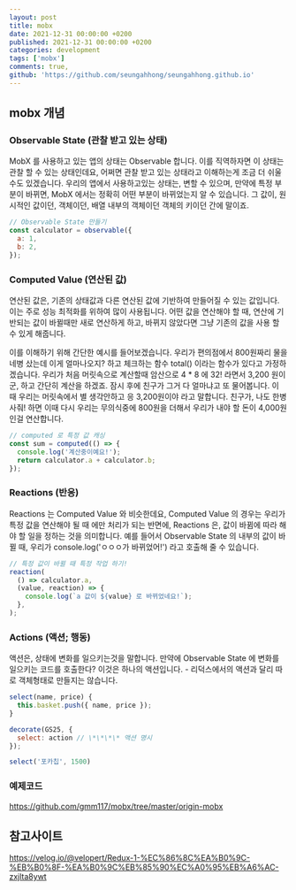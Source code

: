 ```yaml
---
layout: post
title: mobx
date: 2021-12-31 00:00:00 +0200
published: 2021-12-31 00:00:00 +0200
categories: development
tags: ['mobx']
comments: true,
github: 'https://github.com/seungahhong/seungahhong.github.io'
---
```


## mobx 개념

### Observable State (관찰 받고 있는 상태)

MobX 를 사용하고 있는 앱의 상태는 Observable 합니다. 이를 직역하자면 이 상태는 관찰 할 수 있는 상태인데요, 어쩌면 관찰 받고 있는 상태라고 이해하는게 조금 더 쉬울 수도 있겠습니다. 우리의 앱에서 사용하고있는 상태는, 변할 수 있으며, 만약에 특정 부분이 바뀌면, MobX 에서는 정확히 어떤 부분이 바뀌었는지 알 수 있습니다. 그 값이, 원시적인 값이던, 객체이던, 배열 내부의 객체이던 객체의 키이던 간에 말이죠.

```javascript
// Observable State 만들기
const calculator = observable({
  a: 1,
  b: 2,
});
```

### Computed Value (연산된 값)

연산된 값은, 기존의 상태값과 다른 연산된 값에 기반하여 만들어질 수 있는 값입니다. 이는 주로 성능 최적화를 위하여 많이 사용됩니다. 어떤 값을 연산해야 할 때, 연산에 기반되는 값이 바뀔때만 새로 연산하게 하고, 바뀌지 않았다면 그냥 기존의 값을 사용 할 수 있게 해줍니다.

이를 이해하기 위해 간단한 예시를 들어보겠습니다. 우리가 편의점에서 800원짜리 물을 네병 샀는데 이게 얼마나오지? 하고 체크하는 함수 total() 이라는 함수가 있다고 가정하겠습니다. 우리가 처음 머릿속으로 계산할때 암산으로 4 \* 8 에 32! 라면서 3,200 원이군, 하고 간단히 계산을 하겠죠. 잠시 후에 친구가 그거 다 얼마냐고 또 물어봅니다. 이 때 우리는 머릿속에서 별 생각안하고 응 3,200원이야 라고 말합니다. 친구가, 나도 한병 사줘! 하면 이때 다시 우리는 무의식중에 800원을 더해서 우리가 내야 할 돈이 4,000원인걸 연산합니다.

```javascript
// computed 로 특정 값 캐싱
const sum = computed(() => {
  console.log('계산중이예요!');
  return calculator.a + calculator.b;
});
```

### Reactions (반응)

Reactions 는 Computed Value 와 비슷한데요, Computed Value 의 경우는 우리가 특정 값을 연산해야 될 때 에만 처리가 되는 반면에, Reactions 은, 값이 바뀜에 따라 해야 할 일을 정하는 것을 의미합니다. 예를 들어서 Observable State 의 내부의 값이 바뀔 때, 우리가 console.log('ㅇㅇㅇ가 바뀌었어!') 라고 호출해 줄 수 있습니다.

```javascript
// 특정 값이 바뀔 때 특정 작업 하기!
reaction(
  () => calculator.a,
  (value, reaction) => {
    console.log(`a 값이 ${value} 로 바뀌었네요!`);
  },
);
```

### Actions (액션; 행동)

액션은, 상태에 변화를 일으키는것을 말합니다. 만약에 Observable State 에 변화를 일으키는 코드를 호출한다? 이것은 하나의 액션입니다. - 리덕스에서의 액션과 달리 따로 객체형태로 만들지는 않습니다.

```javascript
select(name, price) {
  this.basket.push({ name, price });
}

decorate(GS25, {
  select: action // \*\*\*\* 액션 명시
});

select('포카칩', 1500)
```

### 예제코드

<a href="https://github.com/gmm117/mobx/tree/master/origin-mobx" target="_blank" style="font-size=30px; color: #4dabf7; text-decoration:underline;">https://github.com/gmm117/mobx/tree/master/origin-mobx</a>

## 참고사이트

<a href="https://velog.io/@velopert/Redux-1-%EC%86%8C%EA%B0%9C-%EB%B0%8F-%EA%B0%9C%EB%85%90%EC%A0%95%EB%A6%AC-zxjlta8ywt" target="_blank" style="font-size=30px; color: #4dabf7; text-decoration:underline;">https://velog.io/@velopert/Redux-1-%EC%86%8C%EA%B0%9C-%EB%B0%8F-%EA%B0%9C%EB%85%90%EC%A0%95%EB%A6%AC-zxjlta8ywt</a>
